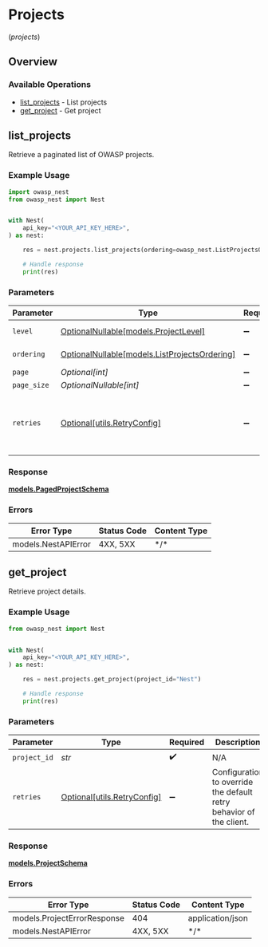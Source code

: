 # Projects
(*projects*)

## Overview

### Available Operations

* [list_projects](#list_projects) - List projects
* [get_project](#get_project) - Get project

## list_projects

Retrieve a paginated list of OWASP projects.

### Example Usage

<!-- UsageSnippet language="python" operationID="list_projects" method="get" path="/api/v0/projects/" -->
```python
import owasp_nest
from owasp_nest import Nest


with Nest(
    api_key="<YOUR_API_KEY_HERE>",
) as nest:

    res = nest.projects.list_projects(ordering=owasp_nest.ListProjectsOrdering.MINUS_CREATED_AT, page=1)

    # Handle response
    print(res)

```

### Parameters

| Parameter                                                                             | Type                                                                                  | Required                                                                              | Description                                                                           | Example                                                                               |
| ------------------------------------------------------------------------------------- | ------------------------------------------------------------------------------------- | ------------------------------------------------------------------------------------- | ------------------------------------------------------------------------------------- | ------------------------------------------------------------------------------------- |
| `level`                                                                               | [OptionalNullable[models.ProjectLevel]](../../models/projectlevel.md)                 | :heavy_minus_sign:                                                                    | Level of the project                                                                  |                                                                                       |
| `ordering`                                                                            | [OptionalNullable[models.ListProjectsOrdering]](../../models/listprojectsordering.md) | :heavy_minus_sign:                                                                    | Ordering field                                                                        | -created_at                                                                           |
| `page`                                                                                | *Optional[int]*                                                                       | :heavy_minus_sign:                                                                    | N/A                                                                                   |                                                                                       |
| `page_size`                                                                           | *OptionalNullable[int]*                                                               | :heavy_minus_sign:                                                                    | N/A                                                                                   |                                                                                       |
| `retries`                                                                             | [Optional[utils.RetryConfig]](../../models/utils/retryconfig.md)                      | :heavy_minus_sign:                                                                    | Configuration to override the default retry behavior of the client.                   |                                                                                       |

### Response

**[models.PagedProjectSchema](../../models/pagedprojectschema.md)**

### Errors

| Error Type          | Status Code         | Content Type        |
| ------------------- | ------------------- | ------------------- |
| models.NestAPIError | 4XX, 5XX            | \*/\*               |

## get_project

Retrieve project details.

### Example Usage

<!-- UsageSnippet language="python" operationID="get_project" method="get" path="/api/v0/projects/{project_id}" -->
```python
from owasp_nest import Nest


with Nest(
    api_key="<YOUR_API_KEY_HERE>",
) as nest:

    res = nest.projects.get_project(project_id="Nest")

    # Handle response
    print(res)

```

### Parameters

| Parameter                                                           | Type                                                                | Required                                                            | Description                                                         | Example                                                             |
| ------------------------------------------------------------------- | ------------------------------------------------------------------- | ------------------------------------------------------------------- | ------------------------------------------------------------------- | ------------------------------------------------------------------- |
| `project_id`                                                        | *str*                                                               | :heavy_check_mark:                                                  | N/A                                                                 | Nest                                                                |
| `retries`                                                           | [Optional[utils.RetryConfig]](../../models/utils/retryconfig.md)    | :heavy_minus_sign:                                                  | Configuration to override the default retry behavior of the client. |                                                                     |

### Response

**[models.ProjectSchema](../../models/projectschema.md)**

### Errors

| Error Type                  | Status Code                 | Content Type                |
| --------------------------- | --------------------------- | --------------------------- |
| models.ProjectErrorResponse | 404                         | application/json            |
| models.NestAPIError         | 4XX, 5XX                    | \*/\*                       |